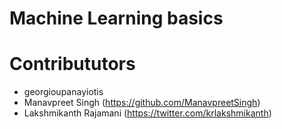 # Machine Learning basics

# Contribututors
- georgioupanayiotis
- Manavpreet Singh (https://github.com/ManavpreetSingh)
- Lakshmikanth Rajamani (https://twitter.com/krlakshmikanth)
